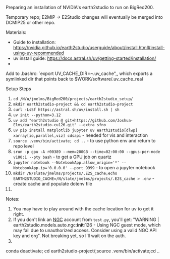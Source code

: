 Preparing an installation of NVIDIA's earth2studio to run on BigRed200.

Temporary repo; E2MIP -> E2Studio changes will eventually be merged into DCMIP25 or other repo.

Materials:
- Guide to installation: https://nvidia.github.io/earth2studio/userguide/about/install.html#install-using-uv-recommended
- uv install guide: https://docs.astral.sh/uv/getting-started/installation/
- 

Add to .bashrc: `export UV_CACHE_DIR=~.uv_cache",, which exports a symlinked dir that points back to $WORK/software/.uv_cache_real

Setup Steps
1. `cd /N/u/jmelms/BigRed200/projects/earth2studio_setup/`
2. `mkdir earth2studio-project && cd earth2studio-project`
3. `curl -LsSf https://astral.sh/uv/install.sh | sh`
4. `uv init --python=3.12`
5. `uv add "earth2studio @ git+https://github.com/Joshua-Elms/earth2studio-cu126.git" --extra sfno`
6. `uv pip install matplotlib jupyter uv earth2studio[dlwp] xarray[io,parallel,viz] cdsapi` - needed for vis and interaction
7. `source .venv/bin/activate; cd ..` - to use python env and return to repo level
8. `srun -p gpu -A r00389 --mem=200GB --time=02:00:00 --gpus-per-node v100:1 --pty bash` - to get a GPU job on quartz
9. `jupyter notebook --NotebookApp.allow_origin='*' --NotebookApp.ip='0.0.0.0' --port 9999` - to open a jupyter notebook
10. `mkdir /N/slate/jmelms/projects/.E2S_cache;echo EARTH2STUDIO_CACHE=/N/slate/jmelms/projects/.E2S_cache > .env` - create cache and populate dotenv file
11. 

Notes:
1. You may have to play around with the cache location for uv to get it right. 
2. If you don't link an [NGC](https://org.ngc.nvidia.com/) account from `test.py`, you'll get: "WARNING  | earth2studio.models.auto.ngc:__init__:126 - Using NGC guest mode, which may fail due to unauthorized access. Consider using a valid NGC API key and org". Not breaking yet, so I'll wait on the auth. 
3. 
conda deactivate; cd earth2studio-project/;source .venv/bin/activate;cd ..
